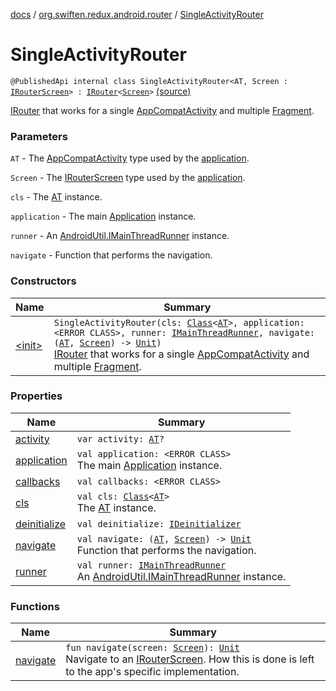 [docs](../../index.md) / [org.swiften.redux.android.router](../index.md) / [SingleActivityRouter](./index.md)

# SingleActivityRouter

`@PublishedApi internal class SingleActivityRouter<AT, Screen : `[`IRouterScreen`](../../org.swiften.redux.core/-i-router-screen.md)`> : `[`IRouter`](../../org.swiften.redux.core/-i-router/index.md)`<`[`Screen`](index.md#Screen)`>` [(source)](https://github.com/protoman92/KotlinRedux/tree/master/android/android-router/src/main/java/org/swiften/redux/android/router/SingleActivityRouter.kt#L29)

[IRouter](../../org.swiften.redux.core/-i-router/index.md) that works for a single [AppCompatActivity](#) and multiple [Fragment](#).

### Parameters

`AT` - The [AppCompatActivity](#) type used by the [application](application.md).

`Screen` - The [IRouterScreen](../../org.swiften.redux.core/-i-router-screen.md) type used by the [application](application.md).

`cls` - The [AT](http://docs.oracle.com/javase/6/docs/api/java/lang/Class.html) instance.

`application` - The main [Application](#) instance.

`runner` - An [AndroidUtil.IMainThreadRunner](../../org.swiften.redux.android.util/-android-util/-i-main-thread-runner/index.md) instance.

`navigate` - Function that performs the navigation.

### Constructors

| Name | Summary |
|---|---|
| [&lt;init&gt;](-init-.md) | `SingleActivityRouter(cls: `[`Class`](http://docs.oracle.com/javase/6/docs/api/java/lang/Class.html)`<`[`AT`](index.md#AT)`>, application: <ERROR CLASS>, runner: `[`IMainThreadRunner`](../../org.swiften.redux.android.util/-android-util/-i-main-thread-runner/index.md)`, navigate: (`[`AT`](index.md#AT)`, `[`Screen`](index.md#Screen)`) -> `[`Unit`](https://kotlinlang.org/api/latest/jvm/stdlib/kotlin/-unit/index.html)`)`<br>[IRouter](../../org.swiften.redux.core/-i-router/index.md) that works for a single [AppCompatActivity](#) and multiple [Fragment](#). |

### Properties

| Name | Summary |
|---|---|
| [activity](activity.md) | `var activity: `[`AT`](index.md#AT)`?` |
| [application](application.md) | `val application: <ERROR CLASS>`<br>The main [Application](#) instance. |
| [callbacks](callbacks.md) | `val callbacks: <ERROR CLASS>` |
| [cls](cls.md) | `val cls: `[`Class`](http://docs.oracle.com/javase/6/docs/api/java/lang/Class.html)`<`[`AT`](index.md#AT)`>`<br>The [AT](http://docs.oracle.com/javase/6/docs/api/java/lang/Class.html) instance. |
| [deinitialize](deinitialize.md) | `val deinitialize: `[`IDeinitializer`](../../org.swiften.redux.core/-i-deinitializer.md) |
| [navigate](navigate.md) | `val navigate: (`[`AT`](index.md#AT)`, `[`Screen`](index.md#Screen)`) -> `[`Unit`](https://kotlinlang.org/api/latest/jvm/stdlib/kotlin/-unit/index.html)<br>Function that performs the navigation. |
| [runner](runner.md) | `val runner: `[`IMainThreadRunner`](../../org.swiften.redux.android.util/-android-util/-i-main-thread-runner/index.md)<br>An [AndroidUtil.IMainThreadRunner](../../org.swiften.redux.android.util/-android-util/-i-main-thread-runner/index.md) instance. |

### Functions

| Name | Summary |
|---|---|
| [navigate](navigate.md) | `fun navigate(screen: `[`Screen`](index.md#Screen)`): `[`Unit`](https://kotlinlang.org/api/latest/jvm/stdlib/kotlin/-unit/index.html)<br>Navigate to an [IRouterScreen](../../org.swiften.redux.core/-i-router-screen.md). How this is done is left to the app's specific implementation. |
